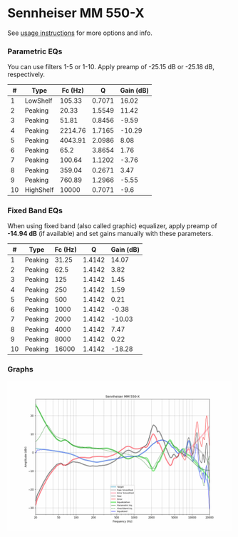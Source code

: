 # Sennheiser MM 550-X
See [usage instructions](https://github.com/jaakkopasanen/AutoEq#usage) for more options and info.

### Parametric EQs
You can use filters 1-5 or 1-10. Apply preamp of -25.15 dB or -25.18 dB, respectively.

|   # | Type      |   Fc (Hz) |      Q |   Gain (dB) |
|-----|-----------|-----------|--------|-------------|
|   1 | LowShelf  |    105.33 | 0.7071 |       16.02 |
|   2 | Peaking   |     20.33 | 1.5549 |       11.42 |
|   3 | Peaking   |     51.81 | 0.8456 |       -9.59 |
|   4 | Peaking   |   2214.76 | 1.7165 |      -10.29 |
|   5 | Peaking   |   4043.91 | 2.0986 |        8.08 |
|   6 | Peaking   |     65.2  | 3.8654 |        1.76 |
|   7 | Peaking   |    100.64 | 1.1202 |       -3.76 |
|   8 | Peaking   |    359.04 | 0.2671 |        3.47 |
|   9 | Peaking   |    760.89 | 1.2966 |       -5.55 |
|  10 | HighShelf |  10000    | 0.7071 |       -9.6  |

### Fixed Band EQs
When using fixed band (also called graphic) equalizer, apply preamp of **-14.94 dB** (if available) and set gains manually with these parameters.

|   # | Type    |   Fc (Hz) |      Q |   Gain (dB) |
|-----|---------|-----------|--------|-------------|
|   1 | Peaking |     31.25 | 1.4142 |       14.07 |
|   2 | Peaking |     62.5  | 1.4142 |        3.82 |
|   3 | Peaking |    125    | 1.4142 |        1.45 |
|   4 | Peaking |    250    | 1.4142 |        1.59 |
|   5 | Peaking |    500    | 1.4142 |        0.21 |
|   6 | Peaking |   1000    | 1.4142 |       -0.38 |
|   7 | Peaking |   2000    | 1.4142 |      -10.03 |
|   8 | Peaking |   4000    | 1.4142 |        7.47 |
|   9 | Peaking |   8000    | 1.4142 |        0.22 |
|  10 | Peaking |  16000    | 1.4142 |      -18.28 |

### Graphs
![](./Sennheiser%20MM%20550-X.png)

